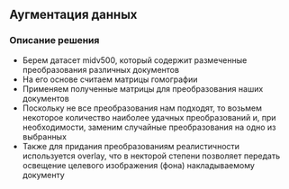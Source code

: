 ## Аугментация данных

### Описание решения
* Берем датасет midv500, который содержит размеченные преобразования различных документов
* На его основе считаем матрицы гомографии
* Применяем полученные матрицы для преобразования наших документов
* Поскольку не все преобразования нам подходят, то возьмем некоторое количество наиболее удачных преобразований и, при необходимости, заменим случайные преобразования 
на одно из выбранных
* Также для придания преобразованиям реалистичности используется overlay, что в некторой степени позволяет передать освещение целевого изображения 
(фона) накладываемому документу
